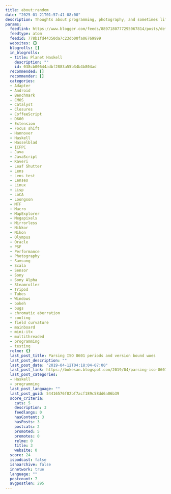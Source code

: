```yaml
---
title: about:random
date: "2025-01-21T01:57:41-08:00"
description: Thoughts about programming, photography, and sometimes life
params:
  feedlink: https://www.blogger.com/feeds/8897180777295067814/posts/default/-/Haskell
  feedtype: atom
  feedid: 778b1fd44350da7c23db00fa06769999
  websites: {}
  blogrolls: []
  in_blogrolls:
  - title: Planet Haskell
    description: ""
    id: 038cb00644adbf2883a55b34b4b804ad
  recommended: []
  recommender: []
  categories:
  - Adapter
  - Android
  - Benchmark
  - CMOS
  - Catalyst
  - Closures
  - CoffeeScript
  - D600
  - Extension
  - Focus shift
  - Hannover
  - Haskell
  - Hasselblad
  - ICFPC
  - Java
  - JavaScript
  - Kaveri
  - Leaf Shutter
  - Lens
  - Lens test
  - Lenses
  - Linux
  - Lisp
  - LoCA
  - Loongson
  - MTF
  - Macro
  - MapExplorer
  - Megapixels
  - Mirrorless
  - Nikkor
  - Nikon
  - Olympus
  - Oracle
  - PSF
  - Performance
  - Photography
  - Samsung
  - Scala
  - Sensor
  - Sony
  - Sony Alpha
  - Steamroller
  - Tripod
  - Tubes
  - Windows
  - bokeh
  - bugs
  - chromatic aberration
  - cooling
  - field curvature
  - mainboard
  - mini-itx
  - multithreaded
  - programming
  - testing
  relme: {}
  last_post_title: Parsing ISO 8601 periods and version bound woes
  last_post_description: ""
  last_post_date: "2019-04-12T04:18:04-07:00"
  last_post_link: https://bokesan.blogspot.com/2019/04/parsing-iso-8601-periods-and-version.html
  last_post_categories:
  - Haskell
  - programming
  last_post_language: ""
  last_post_guid: 54416576f02bf7acf189c58dd6a06b39
  score_criteria:
    cats: 5
    description: 3
    feedlangs: 0
    hasContent: 3
    hasPosts: 3
    postcats: 2
    promoted: 5
    promotes: 0
    relme: 0
    title: 3
    website: 0
  score: 24
  ispodcast: false
  isnoarchive: false
  innetwork: true
  language: ""
  postcount: 7
  avgpostlen: 295
---
```

